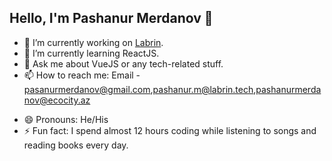 ## Hello, I'm Pashanur Merdanov 👋
- 🔭 I’m currently working on [Labrin](https://labrin.tech/).
- 🌱 I’m currently learning ReactJS.
- 💬 Ask me about VueJS or any tech-related stuff.
- 📫 How to reach me: Email - pasanurmerdanov@gmail.com,pashanur.m@labrin.tech,pashanurmerdanov@ecocity.az
<!-- [Twitter - @imthepk](https://twitter.com/imthepk) , [Youtube - @mtechviral](https://youtube.com/mtechviral) -->
- 😄 Pronouns: He/His
- ⚡ Fun fact: I spend almost 12 hours coding while listening to songs and reading books every day.

